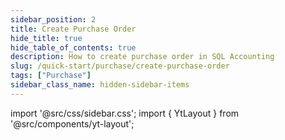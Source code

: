 ```yaml
---
sidebar_position: 2
title: Create Purchase Order
hide_title: true
hide_table_of_contents: true
description: How to create purchase order in SQL Accounting
slug: /quick-start/purchase/create-purchase-order
tags: ["Purchase"]
sidebar_class_name: hidden-sidebar-items
---
```


import '@src/css/sidebar.css';
import { YtLayout } from '@src/components/yt-layout';

<YtLayout 
    url="https://www.youtube.com/embed/VzQq83HLk9I?autoplay=1"
    videoId="VzQq83HLk9I"
    title="Purchase Order"
/>
